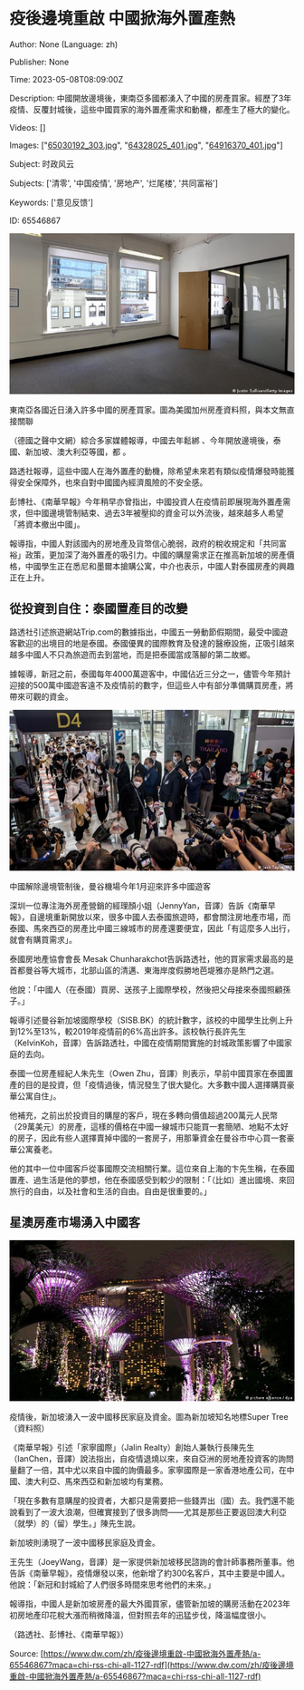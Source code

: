# 疫後邊境重啟 中國掀海外置產熱

Author: None (Language: zh)

Publisher: None

Time: 2023-05-08T08:09:00Z

Description: 中國開放邊境後，東南亞多國都湧入了中國的房產買家。經歷了3年疫情、反覆封城後，這些中國買家的海外置產需求和動機，都產生了極大的變化。

Videos: []

Images: ["[65030192_303.jpg](https://static.dw.com/image/65030192_303.jpg)", "[64328025_401.jpg](https://static.dw.com/image/64328025_401.jpg)", "[64916370_401.jpg](https://static.dw.com/image/64916370_401.jpg)"]

Subject: 时政风云

Subjects: ['清零', '中国疫情', '房地产', '烂尾楼', '共同富裕']

Keywords: ['意见反馈']

ID: 65546867

<!--METADATA-->

[ ![](../Images/dwzh/2023-05-08T08-09-00Z/65030192_303.jpg)](https://www.dw.com/zh/overlay/image/article/65546867/65030192)

東南亞各國近日湧入許多中國的房產買家。圖為美國加州房產資料照，與本文無直接關聯

（德國之聲中文網）綜合多家媒體報導，中國去年鬆綁 [](https://www.dw.com/zh/zh/路透社中国的二号人物李强是如何推动废除清零的/a-64881025)、今年開放邊境後，泰國、新加坡、澳大利亞等國，都 [ ](https://www.dw.com/zh/zh/中國重啟對市場有哪些影響/a-64551748)。

路透社報導，這些中國人在海外置產的動機，除希望未來若有類似疫情爆發時能獲得安全保障外，也來自對中國國內經濟風險的不安全感。

彭博社、《南華早報》今年稍早亦曾指出，中國投資人在疫情前即展現海外置產需求，但中國邊境管制結束、過去3年被壓抑的資金可以外流後，越來越多人希望「將資本撤出中國」。

報導指，中國人對該國內的房地產及貨幣信心脆弱，政府的稅收規定和「共同富裕」政策，更加深了海外置產的吸引力。中國的購屋需求正在推高新加坡的房產價格，中國學生正在悉尼和墨爾本搶購公寓，中介也表示，中國人對泰國房產的興趣正在上升。

##  從投資到自住：泰國置產目的改變

路透社引述旅遊網站Trip.com的數據指出，中國五一勞動節假期間，最受中國遊客歡迎的出境目的地是泰國。泰國優異的國際教育及發達的醫療設施，正吸引越來越多中國人不只為旅遊而去到當地，而是把泰國當成落腳的第二故鄉。

據報導，新冠之前，泰國每年4000萬遊客中，中國佔近三分之一，儘管今年預計迎接的500萬中國遊客遠不及疫情前的數字，但這些人中有部分準備購買房產，將帶來可觀的資金。

![](../Images/dwzh/2023-05-08T08-09-00Z/64328025_401.jpg)

中國解除邊境管制後，曼谷機場今年1月迎來許多中國遊客

深圳一位專注海外房產營銷的經理顏小姐（JennyYan，音譯）告訴《南華早報》，自邊境重新開放以來，很多中國人去泰國旅遊時，都會關注房地產市場，而泰國、馬來西亞的房產比中國三線城市的房產還要便宜，因此「有這麼多人出行，就會有購買需求」。

泰國房地產協會會長 Mesak Chunharakchot告訴路透社，他的買家需求最高的是首都曼谷等大城市，北部山區的清邁、東海岸度假勝地芭堤雅亦是熱門之選。

他說：「中國人（在泰國）買房、送孩子上國際學校，然後把父母接來泰國照顧孫子。」

報導引述曼谷新加坡國際學校（SISB.BK）的統計數字，該校的中國學生比例上升到12%至13%，較2019年疫情前的6%高出許多。該校執行長許先生（KelvinKoh，音譯）告訴路透社，中國在疫情期間實施的封城政策影響了中國家庭的去向。

泰國一位房產經紀人朱先生（Owen Zhu，音譯）則表示，早前中國買家在泰國置產的目的是投資，但「疫情過後，情況發生了很大變化。大多數中國人選擇購買豪華公寓自住」。

他補充，之前出於投資目的購屋的客戶，現在多轉向價值超過200萬元人民幣（29萬美元）的房產，這樣的價格在中國一線城市只能買一套簡陋、地點不太好的房子，因此有些人選擇賣掉中國的一套房子，用那筆資金在曼谷市中心買一套豪華公寓養老。

他的其中一位中國客戶從事國際交流相關行業。這位來自上海的卞先生稱，在泰國置產、過生活是他的夢想，他在泰國感受到較少的限制：「（比如）進出國境、來回旅行的自由，以及社會和生活的自由。自由是很重要的。」

##  星澳房產市場湧入中國客

![](../Images/dwzh/2023-05-08T08-09-00Z/64916370_401.jpg)

疫情後，新加坡湧入一波中國移民家庭及資金。圖為新加坡知名地標Super Tree（資料照）

《南華早報》引述「家寧國際」（Jalin Realty）創始人兼執行長陳先生（IanChen，音譯）說法指出，自疫情退燒以來，來自亞洲的房地產投資客的詢問量翻了一倍，其中尤以來自中國的詢價最多。家寧國際是一家香港地產公司，在中國、澳大利亞、馬來西亞和新加坡均有業務。

「現在多數有意購屋的投資者，大都只是需要把一些錢弄出（國）去。我們還不能說看到了一波大浪潮，但確實接到了很多詢問——尤其是那些正要返回澳大利亞（就學）的（留）學生。」陳先生說。

新加坡則湧現了一波中國移民家庭及資金。

王先生（JoeyWang，音譯）是一家提供新加坡移民諮詢的會計師事務所董事。他告訴《南華早報》，疫情爆發以來，他新增了約300名客戶，其中主要是中國人。他說：「新冠和封城給了人們很多時間來思考他們的未來。」

報導指，中國人是新加坡房產的最大外國買家，儘管新加坡的購房活動在2023年初房地產印花稅大漲而稍微降溫，但對照去年的迅猛步伐，降溫幅度很小。

（路透社、彭博社、《南華早報》）

Source: [https://www.dw.com/zh/疫後邊境重啟-中國掀海外置產熱/a-65546867?maca=chi-rss-chi-all-1127-rdf](https://www.dw.com/zh/疫後邊境重啟-中國掀海外置產熱/a-65546867?maca=chi-rss-chi-all-1127-rdf)